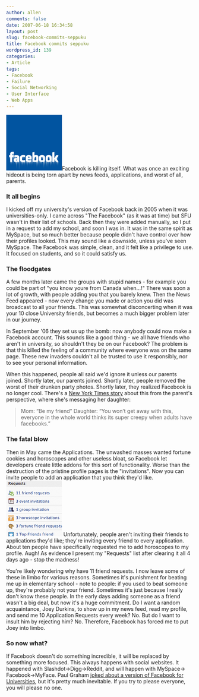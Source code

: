 ```yaml
---
author: allen
comments: false
date: 2007-06-18 16:34:58
layout: post
slug: facebook-commits-seppuku
title: Facebook commits seppuku
wordpress_id: 139
categories:
- Article
tags:
- Facebook
- Failure
- Social Networking
- User Interface
- Web Apps
---
```


![Facebook logo melting.](/images/wp-uploads/2007/06/facebook_melt.gif)Facebook is killing itself. What was once an exciting hideout is being torn apart by news feeds, applications, and worst of all, parents.


### It all begins


I kicked off my university's version of Facebook back in 2005 when it was universities-only. I came across "The Facebook" (as it was at time) but SFU wasn't in their list of schools. Back then they were added manually, so I put in a request to add my school, and soon I was in. It was in the same spirit as MySpace, but so much better because people didn't have control over how their profiles looked. This may sound like a downside, unless you've seen MySpace. The Facebook was simple, clean, and it felt like a privilege to use. It focused on students, and so it could satisfy us.


### The floodgates


A few months later came the groups with stupid names - for example you could be part of "you know youre from Canada when...!" There was soon a lot of growth, with people adding you that you barely knew. Then the News Feed appeared - now every change you made or action you did was broadcast to all your friends. This was somewhat disconcerting when it was your 10 close University friends, but becomes a much bigger problem later in our journey.

In September '06 they set us up the bomb: now anybody could now make a Facebook account. This sounds like a good thing - we all have friends who aren't in university, so shouldn't they be on our Facebook? The problem is that this killed the feeling of a community where everyone was on the same page. These new invaders couldn't all be trusted to use it responsibly, nor to see your personal information.

When this happened, people all said we'd ignore it unless our parents joined. Shortly later, our parents  joined. Shortly later, people removed the worst of their drunken party photos. Shortly later, they realized Facebook is no longer cool. There's a [New York Times story](http://www.nytimes.com/2007/06/07/fashion/07Cyber.html?ex=1338868800&en=fa1a5523b4971106&ei=5090&partner=rssuserland&emc=rss) about this from the parent's perspective, where she's messaging her daughter:


> Mom: “Be my friend”
Daughter: “You won’t get away with this, everyone in the whole world thinks its super creepy when adults have facebooks.”




### The fatal blow


Then in May came the Applications. The unwashed masses wanted fortune cookies and horoscopes and other useless bloat, so Facebook let developers create little addons for this sort of functionality. Worse than the destruction of the pristine profile pages is the "invitations". Now you can invite people to add an application that you think they'd like. ![Too many requests!](/images/wp-uploads/2007/06/facebook_requests.gif) Unfortunately, people aren't inviting their friends to applications they'd like; they're inviting every friend to every application. About ten people have specifically requested me to add horoscopes to my profile. Augh! As evidence I present my "Requests" list after clearing it all 4 days ago - stop the madness!

You're likely wondering why have 11 friend requests. I now leave some of these in limbo for various reasons. Sometimes it's punishment for beating me up in elementary school - note to people: if you used to beat someone up, they're probably not your friend. Sometimes it's just because I really don't know these people. In the early days adding someone as a friend wasn't a big deal, but now it's a huge commitment. Do I want a random acquaintance, Joey Durkins, to show up in my news feed, read my profile, and send me 10 Application Requests every week? No. But do I want to insult him by rejecting him? No. Therefore, Facebook has forced me to put Joey into limbo.


### So now what?


If Facebook doesn't do something incredible, it will be replaced by something more focused. This always happens with social websites. It happened with Slashdot->Digg->Reddit, and will happen with MySpace-> Facebook->MyFace. Paul Graham [joked about a version of Facebook for Universities](http://www.paulgraham.com/startupmistakes.html#f2n), but it's pretty much inevitable. If you try to please everyone, you will please no one.
